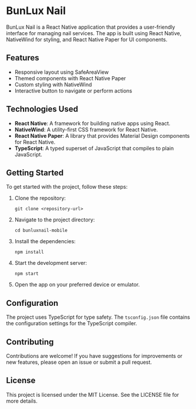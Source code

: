 # BunLux Nail

BunLux Nail is a React Native application that provides a user-friendly interface for managing nail services. The app is built using React Native, NativeWind for styling, and React Native Paper for UI components.

## Features

- Responsive layout using SafeAreaView
- Themed components with React Native Paper
- Custom styling with NativeWind
- Interactive button to navigate or perform actions

## Technologies Used

- **React Native**: A framework for building native apps using React.
- **NativeWind**: A utility-first CSS framework for React Native.
- **React Native Paper**: A library that provides Material Design components for React Native.
- **TypeScript**: A typed superset of JavaScript that compiles to plain JavaScript.

## Getting Started

To get started with the project, follow these steps:

1. Clone the repository:
   ```
   git clone <repository-url>
   ```

2. Navigate to the project directory:
   ```
   cd bunluxnail-mobile
   ```

3. Install the dependencies:
   ```
   npm install
   ```

4. Start the development server:
   ```
   npm start
   ```

5. Open the app on your preferred device or emulator.

## Configuration

The project uses TypeScript for type safety. The `tsconfig.json` file contains the configuration settings for the TypeScript compiler.

## Contributing

Contributions are welcome! If you have suggestions for improvements or new features, please open an issue or submit a pull request.

## License

This project is licensed under the MIT License. See the LICENSE file for more details.